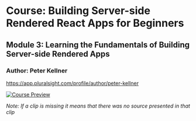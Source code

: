 # Course: Building Server-side Rendered React Apps for Beginners  
## Module 3: Learning the Fundamentals of Building Server-side Rendered Apps
### Author: Peter Kellner    

https://app.pluralsight.com/profile/author/peter-kellner

[![Course Preview](https://img.youtube.com/vi/rJSXRGegxFw/0.jpg)](https://www.youtube.com/watch?v=rJSXRGegxFw)

*Note: If a clip is missing it means that there was no source presented in that clip*
